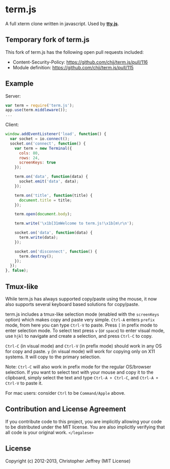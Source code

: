 # term.js

A full xterm clone written in javascript. Used by
[**tty.js**](https://github.com/chjj/tty.js).

## Temporary fork of term.js

This fork of term.js has the following open pull requests included:

 * Content-Security-Policy: https://github.com/chjj/term.js/pull/116
 * Module definition: https://github.com/chjj/term.js/pull/115

## Example

Server:

``` js
var term = require('term.js');
app.use(term.middleware());
...
```

Client:

``` js
window.addEventListener('load', function() {
  var socket = io.connect();
  socket.on('connect', function() {
    var term = new Terminal({
      cols: 80,
      rows: 24,
      screenKeys: true
    });

    term.on('data', function(data) {
      socket.emit('data', data);
    });

    term.on('title', function(title) {
      document.title = title;
    });

    term.open(document.body);

    term.write('\x1b[31mWelcome to term.js!\x1b[m\r\n');

    socket.on('data', function(data) {
      term.write(data);
    });

    socket.on('disconnect', function() {
      term.destroy();
    });
  });
}, false);
```

## Tmux-like

While term.js has always supported copy/paste using the mouse, it now also
supports several keyboard based solutions for copy/paste.

term.js includes a tmux-like selection mode (enabled with the `screenKeys`
option) which makes copy and paste very simple. `Ctrl-A` enters `prefix` mode,
from here you can type `Ctrl-V` to paste. Press `[` in prefix mode to enter
selection mode. To select text press `v` (or `space`) to enter visual mode, use
`hjkl` to navigate and create a selection, and press `Ctrl-C` to copy.

`Ctrl-C` (in visual mode) and `Ctrl-V` (in prefix mode) should work in any OS
for copy and paste. `y` (in visual mode) will work for copying only on X11
systems. It will copy to the primary selection.

Note: `Ctrl-C` will also work in prefix mode for the regular OS/browser
selection. If you want to select text with your mouse and copy it to the
clipboard, simply select the text and type `Ctrl-A + Ctrl-C`, and
`Ctrl-A + Ctrl-V` to paste it.

For mac users: consider `Ctrl` to be `Command/Apple` above.

## Contribution and License Agreement

If you contribute code to this project, you are implicitly allowing your code
to be distributed under the MIT license. You are also implicitly verifying that
all code is your original work. `</legalese>`

## License

Copyright (c) 2012-2013, Christopher Jeffrey (MIT License)
